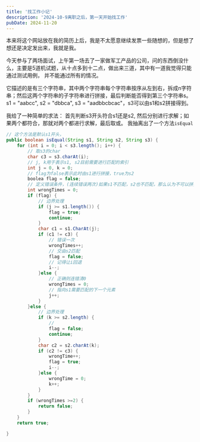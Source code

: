 ```yaml
---
title: '找工作小记'
description: '2024-10-9离职之后，第一天开始找工作'
pubDate: 2024-11-20
---
```


本来将这个网站放在我的简历上后，我是不太愿意继续发票一些随想的，但是想了想还是决定发出来，我就是我。

今天参与了两场面试，上午第一场去了一家做军工产品的公司，问的东西倒没什么，主要是5道机试题，从十点多到十二点，做出来三道，其中有一道我觉得只能通过测试用例，
并不能通过所有的情况。

它描述的是有三个字符串，其中两个字符串每个字符串按序从左到右，拆成n字符串；然后这两个字符串的子字符串进行拼接，最后判断能否得到第三个字符串s。
s1 = "aabcc", s2 = "dbbca", s3 = "aadbbcbcac"，s3可以由s1和s2拼接得到。

我给了一种简单的求法：
首先判断s3开头符合s1还是s2, 然后分别进行求解；如果两个都符合，那就对两个都进行求解，最后取或。
我抽离出了一个方法`isEqual`
```java
// 这个方法是默认s1开头，
public boolean isEqual(String s1, String s2, String s3) {
    for (int i = 0; i < s3.length(); i++) {
        // 取s3的char
        char c3 = s3.charAt(i);
        // j, k用于表示s1, s2目前需要进行匹配的索引
        int j = 0, k = 0;
        // flag为false表示此时由s1进行拼接，true为s2
        boolea flag = false;
        // 定义错误条件，(连续错误两次)如果s1不匹配，s2也不匹配，那么认为不可以拼接成s3;
        int wrongTimes = 0;
        if (flag) {
            // 边界处理
            if (j >= s1.length()) {
                flag = true;
                continue;
            }
            char c1 = s1.CharAt(j);
            if (c1 != c3) {
                // 错误一次
                wrongTimes++;
                // 交由s2匹配   
                flag = false;
                // 记得让i回退
                i--;
            }else {
                // 正确则连错清0
                wrongTimes = 0;
                // 指向s1需要匹配的下一个元素
                j++;
            }
        }else {
            // 边界处理
            if (k >= s2.length) {
                // 
                flag = false;
                continue;
            }
            char c2 = s2.charAt(k);
            if (c2 != c3) {
                wrongTime++;
                flag = true;
                i--;
            }else {
                wrongTime = 0;
                k++;
            }
        }
        if (wrongTimes >=2) {
            return false;
        }
    }
    return true;

}
```
